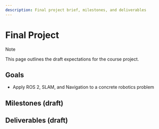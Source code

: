 ```yaml
---
description: Final project brief, milestones, and deliverables
---
```


# Final Project

> [!NOTE]
> This page outlines the draft expectations for the course project.

## Goals

- Apply ROS 2, SLAM, and Navigation to a concrete robotics problem

## Milestones (draft)


## Deliverables (draft)

